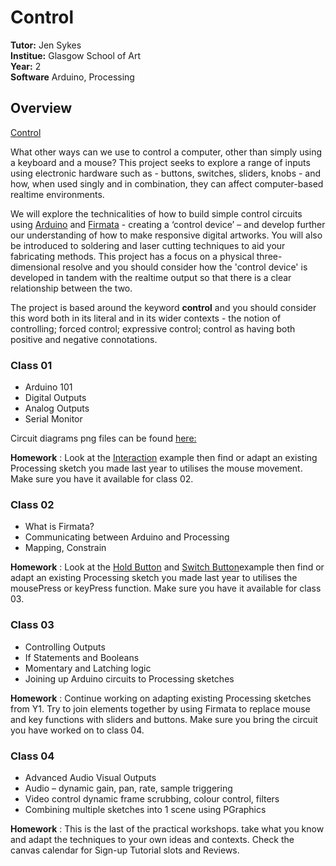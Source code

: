 # Control

**Tutor:** Jen Sykes<br>
**Institue:** Glasgow School of Art<br>
**Year:** 2<br>
**Software** Arduino, Processing


## Overview
[Control](https://canvas.gsa.ac.uk/courses/671/pages/control-overview?module_item_id=41512)

What other ways can we use to control a computer, other than simply using a keyboard and a mouse? This project seeks to explore a range of inputs using electronic hardware such as - buttons, switches, sliders, knobs - and how, when used singly and in combination, they can affect computer-based realtime environments.
 

We will explore the technicalities of how to build simple control circuits using [Arduino](https://www.arduino.cc/) and [Firmata](https://github.com/firmata/arduino) - creating a ‘control device’ – and develop further our understanding of how to make responsive digital artworks. You will also be introduced to soldering and laser cutting techniques to aid your fabricating methods. This project has a focus on a physical three-dimensional resolve and you should consider how the 'control device' is developed in tandem with the realtime output so that there is a clear relationship between the two. 
 
The project is based around the keyword **control** and you should consider this word both in its literal and in its wider contexts - the notion of controlling; forced control; expressive control; control as having both positive and negative connotations.

### Class 01

- Arduino 101
- Digital Outputs
- Analog Outputs
- Serial Monitor

Circuit diagrams png files can be found [here:](https://github.com/gsa-ixd/Control/tree/master/Class01)<br>

**Homework** : Look at the [Interaction](http://learningprocessing.com/examples/chp03/example-03-02-mouseX-mouseY) example then find or adapt an existing Processing sketch you made last year to utilises the mouse movement. Make sure you have it available for class 02.  

### Class 02
- What is Firmata?
- Communicating between Arduino and Processing
- Mapping, Constrain<br>

**Homework** : Look at the [Hold Button](http://learningprocessing.com/examples/chp05/example-05-04-holdbutton) and [Switch Button](http://learningprocessing.com/examples/chp05/example-05-05-switchbutton)example then find or adapt an existing Processing sketch you made last year to utilises the mousePress or keyPress function. Make sure you have it available for class 03.

### Class 03
- Controlling Outputs
- If Statements and Booleans
- Momentary and Latching logic
- Joining up Arduino circuits to Processing sketches<br>

**Homework** : Continue working on adapting existing Processing sketches from Y1. Try to join elements together by using Firmata to replace mouse and key functions with sliders and buttons. Make sure you bring the circuit you have worked on to class 04.

### Class 04
- Advanced Audio Visual Outputs
- Audio – dynamic gain, pan, rate, sample triggering
- Video control dynamic frame scrubbing, colour control, filters
- Combining multiple sketches into 1 scene using PGraphics<br>

**Homework** : This is the last of the practical workshops. take what you know and adapt the techniques to your own ideas and contexts. Check the canvas calendar for Sign-up Tutorial slots and Reviews.
